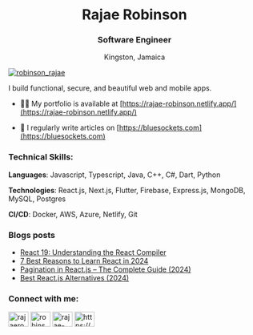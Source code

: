 <h1 align="center">Rajae Robinson</h1>
<h3 align="center">Software Engineer</h3>
<p align="center">Kingston, Jamaica</p>

<p align="left"> <a href="https://twitter.com/robinson_rajae" target="blank"><img src="https://img.shields.io/twitter/follow/robinson_rajae?logo=twitter&style=for-the-badge" alt="robinson_rajae" /></a> </p>

I build functional, secure, and beautiful web and mobile apps.

- 👨‍💻 My portfolio is available at [https://rajae-robinson.netlify.app/](https://rajae-robinson.netlify.app/)

- 📝 I regularly write articles on [https://bluesockets.com](https://bluesockets.com)

<h3 align="left">Technical Skills:</h3>
<p><strong>Languages</strong>: Javascript, Typescript, Java, C++, C#, Dart, Python</p>
<p><strong>Technologies</strong>: React.js, Next.js, Flutter, Firebase, Express.js, MongoDB, MySQL, Postgres</p>
<p><strong>CI/CD</strong>: Docker, AWS, Azure, Netlify, Git</p>

### Blogs posts
<!-- BLOG-POST-LIST:START -->
- [React 19: Understanding the React Compiler](https://bluesockets.com/react/react-compiler-in-react19/)
- [7 Best Reasons to Learn React in 2024](https://bluesockets.com/react/why-use-react/)
- [Pagination in React.js – The Complete Guide &lpar;2024&rpar;](https://bluesockets.com/react/pagination-in-react-js/)
- [Best React.js Alternatives &lpar;2024&rpar;](https://bluesockets.com/react/react-js-alternatives-2024/)
<!-- BLOG-POST-LIST:END -->

<h3 align="left">Connect with me:</h3>
<p align="left">
<a href="https://dev.to/rajaerobinson" target="blank"><img align="center" src="https://raw.githubusercontent.com/rahuldkjain/github-profile-readme-generator/master/src/images/icons/Social/devto.svg" alt="rajaerobinson" height="30" width="40" /></a>
<a href="https://twitter.com/robinson_rajae" target="blank"><img align="center" src="https://raw.githubusercontent.com/rahuldkjain/github-profile-readme-generator/master/src/images/icons/Social/twitter.svg" alt="robinson_rajae" height="30" width="40" /></a>
<a href="https://linkedin.com/in/rajae-robinson-7b0249171" target="blank"><img align="center" src="https://raw.githubusercontent.com/rahuldkjain/github-profile-readme-generator/master/src/images/icons/Social/linked-in-alt.svg" alt="rajae-robinson-7b0249171" height="30" width="40" /></a>
<a href="/https://bluesockets.com/feed/" target="blank"><img align="center" src="https://raw.githubusercontent.com/rahuldkjain/github-profile-readme-generator/master/src/images/icons/Social/rss.svg" alt="https://bluesockets.com/feed/" height="30" width="40" /></a>
</p>
